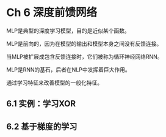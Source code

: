 # Ch 6 深度前馈网络

MLP是典型的深度学习模型，目的是近似某个函数。

MLP是前向的，因为在模型的输出和模型本身之间没有反馈连接。

当MLP被扩展成包含反馈连接时，它们被称为循环神经网络RNN。

MLP是RNN的基石，后者在NLP中发挥着巨大作用。

通过学习特征来改善模型的一般化特征。

## 6.1 实例：学习XOR

## 6.2 基于梯度的学习



